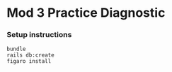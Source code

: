 
# Mod 3 Practice Diagnostic

### Setup instructions

```
bundle
rails db:create
figaro install
```
